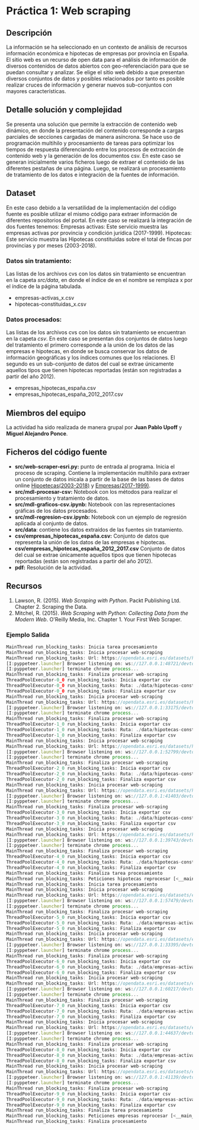 # Práctica 1: Web scraping
## Descripción

La información se ha seleccionado en un contexto de análisis de recursos información económica e hipotecas de empresas por provincia en España. El sitio web es un recurso de open data para el análisis de información de diversos contenidos de datos abiertos con geo-referenciación para que se puedan consultar y analizar. Se elige el sitio web debido a que presentan diversos conjuntos de datos y posibles relacionados por tanto es posible realizar cruces de información y generar nuevos sub-conjuntos con mayores características.


## Detalle solución y complejidad

Se presenta una solución que permite la extracción de contenido web dinámico, en donde la presentación del contenido corresponde a cargas parciales de secciones cargadas de manera asíncrona. Se hace uso de programación multihilo y procesamiento de tareas para optimizar los tiempos de respuesta diferenciando entre los procesos de extracción de contenido web y la generación de los documentos csv. En este caso se generan inicialmente varios ficheros luego de extraer el contenido de las diferentes pestañas de una página. Luego, se realizará un procesamiento de tratamiento de los datos e integración de la fuentes de información.

## Dataset

En este caso debido a la versatilidad de la implementación del código fuente es posible utilizar el mismo código para extraer información de diferentes repositorios del portal. En este caso se realizará la integración de dos fuentes tenemos:
Empresas activas: Este servicio muestra las empresas activas por provincia y condición jurídica (2017-1999).
Hipotecas: Este servicio muestra las Hipotecas constituidas sobre el total de fincas por provincias y por meses (2003-2018).
### Datos sin tratamiento:
Las listas de los archivos cvs con los datos sin tratamiento se encuentran en la capeta *src/data*, en donde el índice de en el nombre se remplaza x por el índice de la página tabulada. 
* empresas-activas_x.csv
* hipotecas-constituidas_x.csv

### Datos procesados:
Las listas de los archivos cvs con los datos sin tratamiento se encuentran en la capeta *csv*. En este caso se presentan dos conjuntos de datos luego del tratamiento el primero corresponde a la unión de los datos de las empresas e hipotecas, en donde se busca conservar los datos de información geográficas y los índices comunes que los relaciones. El segundo es un sub-conjunto de datos del cual se extrae únicamente aquellos tipos que tienen hipotecas reportadas (están son registradas a partir del año 2012).
* empresas_hipotecas_españa.csv
* empresas_hipotecas_españa_2012_2017.csv

## Miembros del equipo

La actividad ha sido realizada de manera grupal por **Juan Pablo Upoff** y **Miguel Alejandro Ponce**.

## Ficheros del código fuente

* **src/web-scraper-esri.py:** punto de entrada al programa. Inicia el proceso de scraping. Contiene la implementación multihilo para extraer un conjunto de datos inicala a partir de la base de las bases de datos online [Hipoetecas(2003-2018)](https://opendata.esri.es/datasets/hipotecas-constituidas-sobre-fincas/data?geometry=-36.558%2C29.677%2C22.725%2C42.089) y [Empresas(2017-1999)](https://opendata.esri.es/datasets/empresas-activas-por-provincias/data?geometry=-36.558%2C29.677%2C22.725%2C42.089).
* **src/mdl-procesar-csv:** Notebook con los métodos para realizar el procesamiento y tratamiento de datos.
* **src/mdl-graficos-csv.ipynb:** Notebook con las representaciones gráficas de los datos procesados.
* **src/mdl-regresion-csv.ipynb:** Notebook con un ejemplo de regresión aplicada al conjunto de datos.
* **src/data**: contiene los datos extraídos de las fuentes sin tratamiento.
* **csv/empresas_hipotecas_españa.csv:** Conjunto de datos que representa la unión de los datos de las empresas e hipotecas.
* **csv/empresas_hipotecas_españa_2012_2017.csv** Conjunto de datos del cual se extrae únicamente aquellos tipos que tienen hipotecas reportadas (están son registradas a partir del año 2012).
* **pdf:** Resolución de la actividad.


## Recursos

1. Lawson, R. (2015). _Web Scraping with Python_. Packt Publishing Ltd. Chapter 2. Scraping the Data.
2. Mitchel, R. (2015). _Web Scraping with Python: Collecting Data from the Modern Web_. O'Reilly Media, Inc. Chapter 1. Your First Web Scraper.

### Ejemplo Salida

```js
MainThread run_blocking_tasks: Inicia tarea procesamiento
MainThread run_blocking_tasks: Inicia procesar web-scraping
MainThread run_blocking_tasks: Url: https://opendata.esri.es/datasets/hipotecas-constituidas-sobre-fincas/data?geometry=-36.558%2C29.677%2C22.725%2C42.089
[I:pyppeteer.launcher] Browser listening on: ws://127.0.0.1:48721/devtools/browser/9366e5b0-7020-48c4-948d-99cda53d3932
[I:pyppeteer.launcher] terminate chrome process...
MainThread run_blocking_tasks: Finaliza procesar web-scraping
ThreadPoolExecutor-0_0 run_blocking_tasks: Inicia exportar csv
ThreadPoolExecutor-0_0 run_blocking_tasks: Ruta: ./data/hipotecas-constituidas_1.csv
ThreadPoolExecutor-0_0 run_blocking_tasks: Finaliza exportar csv
MainThread run_blocking_tasks: Inicia procesar web-scraping
MainThread run_blocking_tasks: Url: https://opendata.esri.es/datasets/hipotecas-constituidas-sobre-fincas/data?geometry=-36.558%2C29.677%2C22.725%2C42.089&page=2
[I:pyppeteer.launcher] Browser listening on: ws://127.0.0.1:33175/devtools/browser/2fee17aa-2c01-459d-b4ed-bccc68d31333
[I:pyppeteer.launcher] terminate chrome process...
MainThread run_blocking_tasks: Finaliza procesar web-scraping
ThreadPoolExecutor-1_0 run_blocking_tasks: Inicia exportar csv
ThreadPoolExecutor-1_0 run_blocking_tasks: Ruta: ./data/hipotecas-constituidas_2.csv
ThreadPoolExecutor-1_0 run_blocking_tasks: Finaliza exportar csv
MainThread run_blocking_tasks: Inicia procesar web-scraping
MainThread run_blocking_tasks: Url: https://opendata.esri.es/datasets/hipotecas-constituidas-sobre-fincas/data?geometry=-36.558%2C29.677%2C22.725%2C42.089&page=3
[I:pyppeteer.launcher] Browser listening on: ws://127.0.0.1:52799/devtools/browser/5f353a8c-f4c5-4b71-b29a-611a383501b7
[I:pyppeteer.launcher] terminate chrome process...
MainThread run_blocking_tasks: Finaliza procesar web-scraping
ThreadPoolExecutor-2_0 run_blocking_tasks: Inicia exportar csv
ThreadPoolExecutor-2_0 run_blocking_tasks: Ruta: ./data/hipotecas-constituidas_3.csv
ThreadPoolExecutor-2_0 run_blocking_tasks: Finaliza exportar csv
MainThread run_blocking_tasks: Inicia procesar web-scraping
MainThread run_blocking_tasks: Url: https://opendata.esri.es/datasets/hipotecas-constituidas-sobre-fincas/data?geometry=-36.558%2C29.677%2C22.725%2C42.089&page=4
[I:pyppeteer.launcher] Browser listening on: ws://127.0.0.1:41403/devtools/browser/2ac236e1-ee35-4832-a4f2-b711354fa2e1
[I:pyppeteer.launcher] terminate chrome process...
MainThread run_blocking_tasks: Finaliza procesar web-scraping
ThreadPoolExecutor-3_0 run_blocking_tasks: Inicia exportar csv
ThreadPoolExecutor-3_0 run_blocking_tasks: Ruta: ./data/hipotecas-constituidas_4.csv
ThreadPoolExecutor-3_0 run_blocking_tasks: Finaliza exportar csv
MainThread run_blocking_tasks: Inicia procesar web-scraping
MainThread run_blocking_tasks: Url: https://opendata.esri.es/datasets/hipotecas-constituidas-sobre-fincas/data?geometry=-36.558%2C29.677%2C22.725%2C42.089&page=5
[I:pyppeteer.launcher] Browser listening on: ws://127.0.0.1:39743/devtools/browser/cb7df125-92de-4548-a5f7-5065e78eed01
[I:pyppeteer.launcher] terminate chrome process...
MainThread run_blocking_tasks: Finaliza procesar web-scraping
ThreadPoolExecutor-4_0 run_blocking_tasks: Inicia exportar csv
ThreadPoolExecutor-4_0 run_blocking_tasks: Ruta: ./data/hipotecas-constituidas_5.csv
ThreadPoolExecutor-4_0 run_blocking_tasks: Finaliza exportar csv
MainThread run_blocking_tasks: Finaliza tarea procesamiento
MainThread run_blocking_tasks: Peticiones hipotecas reprocesar [<__main__.Peticion object at 0x7fe16952bfa0>, <__main__.Peticion object at 0x7fe169441a30>, <__main__.Peticion object at 0x7fe168cb2d60>, <__main__.Peticion object at 0x7fe1694480d0>, <__main__.Peticion object at 0x7fe16314bbe0>]
MainThread run_blocking_tasks: Inicia tarea procesamiento
MainThread run_blocking_tasks: Inicia procesar web-scraping
MainThread run_blocking_tasks: Url: https://opendata.esri.es/datasets/empresas-activas-por-provincias/data?geometry=-36.558%2C29.677%2C22.725%2C42.089
[I:pyppeteer.launcher] Browser listening on: ws://127.0.0.1:57479/devtools/browser/a3810944-51f4-47e3-b3ef-d98135c07e59
[I:pyppeteer.launcher] terminate chrome process...
MainThread run_blocking_tasks: Finaliza procesar web-scraping
ThreadPoolExecutor-5_0 run_blocking_tasks: Inicia exportar csv
ThreadPoolExecutor-5_0 run_blocking_tasks: Ruta: ./data/empresas-activas_1.csv
ThreadPoolExecutor-5_0 run_blocking_tasks: Finaliza exportar csv
MainThread run_blocking_tasks: Inicia procesar web-scraping
MainThread run_blocking_tasks: Url: https://opendata.esri.es/datasets/empresas-activas-por-provincias/data?geometry=-36.558%2C29.677%2C22.725%2C42.089&page=2
[I:pyppeteer.launcher] Browser listening on: ws://127.0.0.1:33395/devtools/browser/b6a2ea0d-2b34-43e8-a7ef-f2b4734228b3
[I:pyppeteer.launcher] terminate chrome process...
MainThread run_blocking_tasks: Finaliza procesar web-scraping
ThreadPoolExecutor-6_0 run_blocking_tasks: Inicia exportar csv
ThreadPoolExecutor-6_0 run_blocking_tasks: Ruta: ./data/empresas-activas_2.csv
ThreadPoolExecutor-6_0 run_blocking_tasks: Finaliza exportar csv
MainThread run_blocking_tasks: Inicia procesar web-scraping
MainThread run_blocking_tasks: Url: https://opendata.esri.es/datasets/empresas-activas-por-provincias/data?geometry=-36.558%2C29.677%2C22.725%2C42.089&page=3
[I:pyppeteer.launcher] Browser listening on: ws://127.0.0.1:60217/devtools/browser/2efaafbe-d15e-4b64-9095-3bb99b2ea331
[I:pyppeteer.launcher] terminate chrome process...
MainThread run_blocking_tasks: Finaliza procesar web-scraping
ThreadPoolExecutor-7_0 run_blocking_tasks: Inicia exportar csv
ThreadPoolExecutor-7_0 run_blocking_tasks: Ruta: ./data/empresas-activas_3.csv
ThreadPoolExecutor-7_0 run_blocking_tasks: Finaliza exportar csv
MainThread run_blocking_tasks: Inicia procesar web-scraping
MainThread run_blocking_tasks: Url: https://opendata.esri.es/datasets/empresas-activas-por-provincias/data?geometry=-36.558%2C29.677%2C22.725%2C42.089&page=4
[I:pyppeteer.launcher] Browser listening on: ws://127.0.0.1:44637/devtools/browser/85f69fce-a046-4437-a39a-824c3ba02311
[I:pyppeteer.launcher] terminate chrome process...
MainThread run_blocking_tasks: Finaliza procesar web-scraping
ThreadPoolExecutor-8_0 run_blocking_tasks: Inicia exportar csv
ThreadPoolExecutor-8_0 run_blocking_tasks: Ruta: ./data/empresas-activas_4.csv
ThreadPoolExecutor-8_0 run_blocking_tasks: Finaliza exportar csv
MainThread run_blocking_tasks: Inicia procesar web-scraping
MainThread run_blocking_tasks: Url: https://opendata.esri.es/datasets/empresas-activas-por-provincias/data?geometry=-36.558%2C29.677%2C22.725%2C42.089&page=5
[I:pyppeteer.launcher] Browser listening on: ws://127.0.0.1:41139/devtools/browser/d1adf312-bf44-4240-a89b-2198a665ade5
[I:pyppeteer.launcher] terminate chrome process...
MainThread run_blocking_tasks: Finaliza procesar web-scraping
ThreadPoolExecutor-9_0 run_blocking_tasks: Inicia exportar csv
ThreadPoolExecutor-9_0 run_blocking_tasks: Ruta: ./data/empresas-activas_5.csv
ThreadPoolExecutor-9_0 run_blocking_tasks: Finaliza exportar csv
MainThread run_blocking_tasks: Finaliza tarea procesamiento
MainThread run_blocking_tasks: Peticiones empresas reprocesar [<__main__.Peticion object at 0x7fe16952bfd0>, <__main__.Peticion object at 0x7fe16943b8b0>, <__main__.Peticion object at 0x7fe163180130>, <__main__.Peticion object at 0x7fe163180a90>, <__main__.Peticion object at 0x7fe16849a5e0>]
MainThread run_blocking_tasks: Finaliza procesamiento
```
